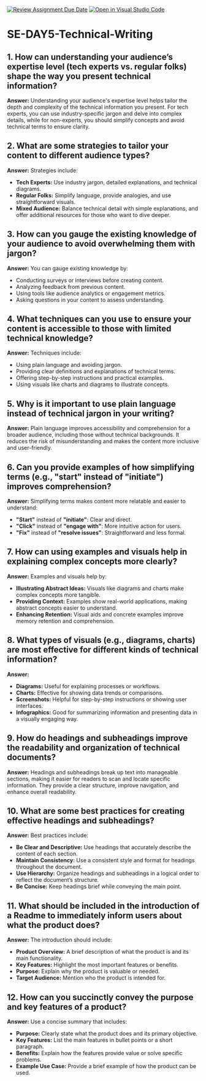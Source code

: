 [![Review Assignment Due Date](https://classroom.github.com/assets/deadline-readme-button-22041afd0340ce965d47ae6ef1cefeee28c7c493a6346c4f15d667ab976d596c.svg)](https://classroom.github.com/a/zsAR-pyY)
[![Open in Visual Studio Code](https://classroom.github.com/assets/open-in-vscode-2e0aaae1b6195c2367325f4f02e2d04e9abb55f0b24a779b69b11b9e10269abc.svg)](https://classroom.github.com/online_ide?assignment_repo_id=15895899&assignment_repo_type=AssignmentRepo)
# SE-DAY5-Technical-Writing

## 1. How can understanding your audience’s expertise level (tech experts vs. regular folks) shape the way you present technical information?

**Answer:** Understanding your audience's expertise level helps tailor the depth and complexity of the technical information you present. For tech experts, you can use industry-specific jargon and delve into complex details, while for non-experts, you should simplify concepts and avoid technical terms to ensure clarity.

## 2. What are some strategies to tailor your content to different audience types?

**Answer:** Strategies include:
- **Tech Experts:** Use industry jargon, detailed explanations, and technical diagrams.
- **Regular Folks:** Simplify language, provide analogies, and use straightforward visuals.
- **Mixed Audience:** Balance technical detail with simple explanations, and offer additional resources for those who want to dive deeper.

## 3. How can you gauge the existing knowledge of your audience to avoid overwhelming them with jargon?

**Answer:** You can gauge existing knowledge by:
- Conducting surveys or interviews before creating content.
- Analyzing feedback from previous content.
- Using tools like audience analytics or engagement metrics.
- Asking questions in your content to assess understanding.

## 4. What techniques can you use to ensure your content is accessible to those with limited technical knowledge?

**Answer:** Techniques include:
- Using plain language and avoiding jargon.
- Providing clear definitions and explanations of technical terms.
- Offering step-by-step instructions and practical examples.
- Using visuals like charts and diagrams to illustrate concepts.

## 5. Why is it important to use plain language instead of technical jargon in your writing?

**Answer:** Plain language improves accessibility and comprehension for a broader audience, including those without technical backgrounds. It reduces the risk of misunderstanding and makes the content more inclusive and user-friendly.

## 6. Can you provide examples of how simplifying terms (e.g., "start" instead of "initiate") improves comprehension?

**Answer:** Simplifying terms makes content more relatable and easier to understand:
- **"Start"** instead of **"initiate"**: Clear and direct.
- **"Click"** instead of **"engage with"**: More intuitive action for users.
- **"Fix"** instead of **"resolve issues"**: Straightforward and less formal.

## 7. How can using examples and visuals help in explaining complex concepts more clearly?

**Answer:** Examples and visuals help by:
- **Illustrating Abstract Ideas:** Visuals like diagrams and charts make complex concepts more tangible.
- **Providing Context:** Examples show real-world applications, making abstract concepts easier to understand.
- **Enhancing Retention:** Visual aids and concrete examples improve memory retention and comprehension.

## 8. What types of visuals (e.g., diagrams, charts) are most effective for different kinds of technical information?

**Answer:** 
- **Diagrams:** Useful for explaining processes or workflows.
- **Charts:** Effective for showing data trends or comparisons.
- **Screenshots:** Helpful for step-by-step instructions or showing user interfaces.
- **Infographics:** Good for summarizing information and presenting data in a visually engaging way.

## 9. How do headings and subheadings improve the readability and organization of technical documents?

**Answer:** Headings and subheadings break up text into manageable sections, making it easier for readers to scan and locate specific information. They provide a clear structure, improve navigation, and enhance overall readability.

## 10. What are some best practices for creating effective headings and subheadings?

**Answer:** Best practices include:
- **Be Clear and Descriptive:** Use headings that accurately describe the content of each section.
- **Maintain Consistency:** Use a consistent style and format for headings throughout the document.
- **Use Hierarchy:** Organize headings and subheadings in a logical order to reflect the document’s structure.
- **Be Concise:** Keep headings brief while conveying the main point.

## 11. What should be included in the introduction of a Readme to immediately inform users about what the product does?

**Answer:** The introduction should include:
- **Product Overview:** A brief description of what the product is and its main functionality.
- **Key Features:** Highlight the most important features or benefits.
- **Purpose:** Explain why the product is valuable or needed.
- **Target Audience:** Mention who the product is intended for.

## 12. How can you succinctly convey the purpose and key features of a product?

**Answer:** Use a concise summary that includes:
- **Purpose:** Clearly state what the product does and its primary objective.
- **Key Features:** List the main features in bullet points or a short paragraph.
- **Benefits:** Explain how the features provide value or solve specific problems.
- **Example Use Case:** Provide a brief example of how the product can be used.
